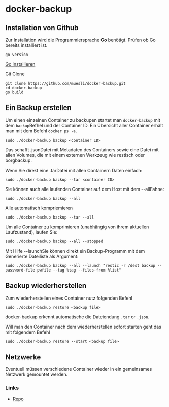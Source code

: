 # docker-backup

## Installation von Github

Zur Installation wird die Programmiersprache **Go** benötigt. Prüfen ob Go bereits installiert ist.

```
go version
```
[Go installieren](https://github.com/guggenbergerME/linux_codes/tree/main/Programme/Go)

Git Clone

```
git clone https://github.com/muesli/docker-backup.git
cd docker-backup
go build
```
## Ein Backup erstellen
Um einen einzelnen Container zu backupen startet man ```docker-backup``` mit dem ```backup```Befhel und der Container ID. 
Ein Übersicht aller Container erhält man mit dem Befehl ```docker ps -a```.
```
sudo ./docker-backup backup <container ID>
```
Das schafft .jsonDatei mit Metadaten des Containers sowie eine Datei mit allen Volumes, die mit einem externen Werkzeug wie restisch oder borgbackup.

Wenn Sie direkt eine .tarDatei mit allen Containern Daten einfach:
```
sudo ./docker-backup backup --tar <container ID>
```
Sie können auch alle laufenden Container auf dem Host mit dem --allFahne:
```
sudo ./docker-backup backup --all
```
Alle automatisch kompriemieren
```
sudo ./docker-backup backup --tar --all
```
Um alle Container zu komprimieren (unabhängig von ihrem aktuellen Laufzustand), laufen Sie:
```
sudo ./docker-backup backup --all --stopped
```
Mit Hilfe --launchSie können direkt ein Backup-Programm mit dem Generierte Dateiliste als Argument:
```
sudo ./docker-backup backup --all --launch "restic -r /dest backup --password-file pwfile --tag %tag --files-from %list"
```

## Backup wiederherstellen

Zum wiederherstellen eines Container nutz folgenden Befehl
```
sudo ./docker-backup restore <backup file>
```
docker-backup erkennt automatische die Dateiendung ```.tar``` or ```.json```.

Will man den Container nach dem wiederherstellen sofort starten geht das mit folgendem Befehl
```
sudo ./docker-backup restore --start <backup file>
```

## Netzwerke
Eventuell müssen verschiedene Container wieder in ein gemeinsames Netzwerk gemountet werden.


### Links
+ [Repo](https://github.com/muesli/docker-backup)
